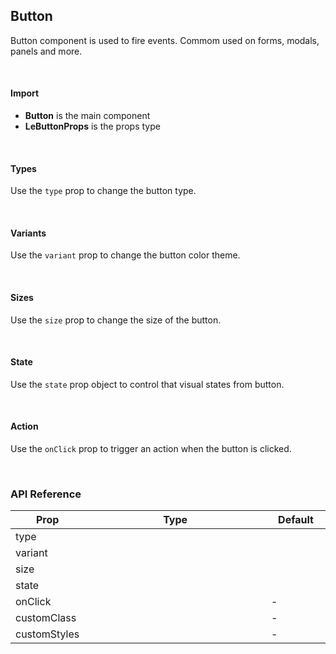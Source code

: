 ## Button

Button component is used to fire events. Commom used on forms, modals, panels and more.

<div>
<LeSourceButton url="https://github.com/hiimlex/leux/tree/main/src/components/Button"></LeSourceButton>
</div>

<br/>

#### Import

<div><ButtonImportPreview></ButtonImportPreview></div>

- **Button** is the main component
- **LeButtonProps** is the props type

<br/>

#### Types

Use the `type` prop to change the button type.

<div><ButtonTypePreview></ButtonTypePreview></div>

<br/>

#### Variants

Use the `variant` prop to change the button color theme.

<div><ButtonVariantPreview></ButtonVariantPreview><div>

<br/>

#### Sizes

Use the `size` prop to change the size of the button.

<div><ButtonSizePreview></ButtonSizePreview></div>

<br/>

#### State

Use the `state` prop object to control that visual states from button.

<div><ButtonStatePreview></ButtonStatePreview></div>

<br/>

#### Action

Use the `onClick` prop to trigger an action when the button is clicked.

<div><ButtonActionPreview></ButtonActionPreview></div>

<br/>

### API Reference

<div>
<table width="100%" border="0">
<thead>
<tr>
<th width="10%">Prop</th>
<th width="70%">Type</th>
<th width="20%">Default</th>
</tr>
</thead>
<tbody>
<tr>
<td>type</td>
<td><Code language="jsx" children="'filled' | 'outlined' | 'ghost'"></Code></td>
<td><Code language="jsx" children="'filled'"></td>
</tr>
<tr>
<td>variant</td>
<td><Code language="jsx" children="'primary' | 'secondary' | 'success' | 'danger' | 'warning' | 'default'"></Code></td>
<td><Code language="jsx" children="'primary'"></td>
</tr>
<tr>
<td>size</td>
<td><Code language="jsx" children="'small' | 'medium' | 'large'"></Code></td>
<td><Code language="jsx" children="'medium'"></td>
</tr>
<tr>
<td>state</td>
<td><Code language="jsx" children="{ disabled: boolean }"></Code></td>
<td><Code language="jsx" children="{}"></td>
</tr>
<tr>
<td>onClick</td>
<td><Code language="jsx" children="() => void"></Code></td>
<td>-</td>
</tr>
<tr>
<td>customClass</td>
<td><Code children="'string'" language="jsx"></Code></td>
<td>-</td>
</tr>
<tr>
<td>customStyles</td>
<td><Code children="React.CSSProperties" language="jsx"></Code></td>
<td>-</td>
</tr>
</tbody>
</table>
</div>

<br/>
